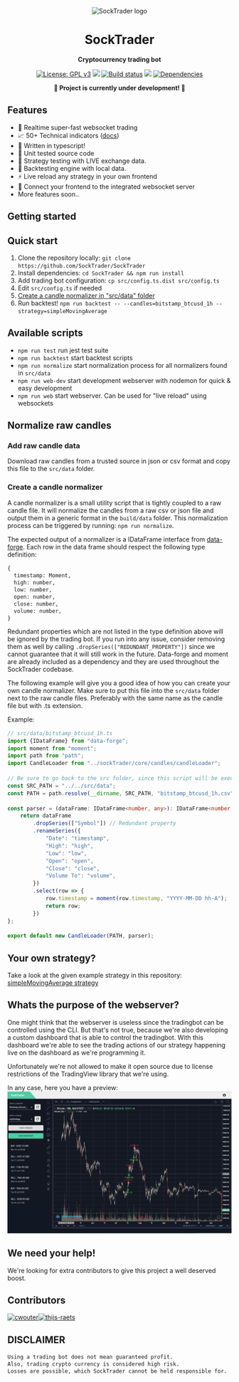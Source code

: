 <p align="center"><img width="150" height="150" src="https://raw.githubusercontent.com/SockTrader/SockTrader/master/docs/assets/SockTraderLogo.png" alt="SockTrader logo" /></p>

<h1 align="center">SockTrader</h1>
<p align="center"><b>Cryptocurrency trading bot</b></p>

<p align="center">
  <a href="https://www.gnu.org/licenses/gpl-3.0"><img src="https://img.shields.io/badge/License-GPL%20v3-blue.svg" alt="License: GPL v3"></a>
  <a href="https://codecov.io/gh/SockTrader/SockTrader"><img src="https://codecov.io/gh/SockTrader/SockTrader/branch/master/graph/badge.svg" /></a>
  <a href="https://travis-ci.org/SockTrader/SockTrader"><img src="https://travis-ci.org/SockTrader/SockTrader.svg?branch=master" alt="Build status"></a>
  <a href="https://codeclimate.com/github/SockTrader/SockTrader/maintainability"><img src="https://api.codeclimate.com/v1/badges/19589f9237d31ca9dcf6/maintainability" /></a>
  <a href="https://david-dm.org/SockTrader/SockTrader"><img src="https://david-dm.org/SockTrader/SockTrader.svg" alt="Dependencies"></a>
</p>

<p align="center"><b>🚧 Project is currently under development! 🚧</b></p>

## Features

- 🚀 Realtime super-fast websocket trading
- 📈 50+ Technical indicators ([docs](https://github.com/anandanand84/technicalindicators))
- 🌈 Written in typescript!
- 🌿 Unit tested source code
- 💎 Strategy testing with LIVE exchange data.
- 🏡 Backtesting engine with local data.
- ⚡️ Live reload any strategy in your own frontend
- 📡 Connect your frontend to the integrated websocket server
- More features soon..

## Getting started

## Quick start

1. Clone the repository locally: `git clone https://github.com/SockTrader/SockTrader`
2. Install dependencies: `cd SockTrader && npm run install`
3. Add trading bot configuration: `cp src/config.ts.dist src/config.ts `
4. Edit `src/config.ts` if needed
5. [Create a candle normalizer in "src/data" folder](https://github.com/SockTrader/SockTrader#normalize-raw-candles)
6. Run backtest! `npm run backtest -- --candles=bitstamp_btcusd_1h --strategy=simpleMovingAverage`

## Available scripts

- `npm run test` run jest test suite
- `npm run backtest` start backtest scripts
- `npm run normalize` start normalization process for all normalizers found in `src/data` 
- `npm run web-dev` start development webserver with nodemon for quick & easy development 
- `npm run web` start webserver. Can be used for "live reload" using websockets

## Normalize raw candles

### Add raw candle data

Download raw candles from a trusted source in json or csv format and copy this file to the `src/data` folder.

### Create a candle normalizer

A candle normalizer is a small utility script that is tightly coupled to a raw candle file. It will normalize the candles
from a raw csv or json file and output them in a generic format in the `build/data` folder. This normalization process
can be triggered by running: `npm run normalize`.

The expected output of a normalizer is a IDataFrame interface from [data-forge](https://www.npmjs.com/package/data-forge).
Each row in the data frame should respect the following type definition:
```
{
  timestamp: Moment,
  high: number,
  low: number,
  open: number,
  close: number,
  volume: number,
}
```

Redundant properties which are not listed in the type definition above will be ignored by the trading bot.
If you run into any issue, consider removing them as well by calling `.dropSeries(["REDUNDANT_PROPERTY"])` since we cannot
guarantee that it will still work in the future. Data-forge and moment are already included as a dependency and they are
used throughout the SockTrader codebase.

The following example will give you a good idea of how you can create your own candle normalizer. Make sure to put this file
into the `src/data` folder next to the raw candle files. Preferably with the same name as the candle file but with .ts extension.

Example:
```typescript
// src/data/bitstamp_btcusd_1h.ts
import {IDataFrame} from "data-forge";
import moment from "moment";
import path from "path";
import CandleLoader from "../sockTrader/core/candles/candleLoader";

// Be sure to go back to the src folder, since this script will be executed from the build/data folder!!
const SRC_PATH = "../../src/data";
const PATH = path.resolve(__dirname, SRC_PATH, "bitstamp_btcusd_1h.csv");

const parser = (dataFrame: IDataFrame<number, any>): IDataFrame<number, any> => {
    return dataFrame
        .dropSeries(["Symbol"]) // Redundant property
        .renameSeries({
            "Date": "timestamp",
            "High": "high",
            "Low": "low",
            "Open": "open",
            "Close": "close",
            "Volume To": "volume",
        })
        .select(row => {
            row.timestamp = moment(row.timestamp, "YYYY-MM-DD hh-A");
            return row;
        })
};

export default new CandleLoader(PATH, parser);
```

## Your own strategy?

Take a look at the given example strategy in this repository: [simpleMovingAverage strategy](src/strategies/simpleMovingAverage.ts)

## Whats the purpose of the webserver?

One might think that the webserver is useless since the tradingbot can be controlled using the CLI. But that's not true, because we're
also developing a custom dashboard that is able to control the tradingbot. With this dashboard we're able to see the trading 
actions of our strategy happening live on the dashboard as we're programming it.

Unfortunately we're not allowed to make it open source due to license restrictions of the TradingView library that we're using.

In any case, here you have a preview: 
![SockTraderDashboard](docs/assets/SockTraderDashboard.png)
 

## We need your help!
We're looking for extra contributors to give this project a well deserved boost.

## Contributors

[<img alt="cwouter" src="https://avatars3.githubusercontent.com/u/1439383?v=4&s=117" width="117">](https://github.com/cwouter)[<img alt="thijs-raets" src="https://avatars1.githubusercontent.com/u/1255632?v=4&s=117" width="117">](https://github.com/thijs-raets)

## DISCLAIMER
    Using a trading bot does not mean guaranteed profit. 
    Also, trading crypto currency is considered high risk.
    Losses are possible, which SockTrader cannot be held responsible for.
